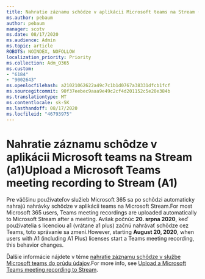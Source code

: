 ```yaml
---
title: Nahratie záznamu schôdze v aplikácii Microsoft teams na Stream (a1)
ms.author: pebaum
author: pebaum
manager: scotv
ms.date: 08/17/2020
ms.audience: Admin
ms.topic: article
ROBOTS: NOINDEX, NOFOLLOW
localization_priority: Priority
ms.collection: Adm_O365
ms.custom:
- "6184"
- "9002643"
ms.openlocfilehash: a21021062622a49c7c1b1d0767a38331dfcb1fcf
ms.sourcegitcommit: 90f37eebec9aaa9e49c2cf4d201152c5e20e384b
ms.translationtype: MT
ms.contentlocale: sk-SK
ms.lasthandoff: 08/17/2020
ms.locfileid: "46793975"
---
```

# <a name="upload-a-microsoft-teams-meeting-recording-to-stream-a1"></a><span data-ttu-id="7c690-102">Nahratie záznamu schôdze v aplikácii Microsoft teams na Stream (a1)</span><span class="sxs-lookup"><span data-stu-id="7c690-102">Upload a Microsoft Teams meeting recording to Stream (A1)</span></span>

<span data-ttu-id="7c690-103">Pre väčšinu používateľov služieb Microsoft 365 sa po schôdzi automaticky nahrajú nahrávky schôdze v aplikácii teams na Microsoft Stream.</span><span class="sxs-lookup"><span data-stu-id="7c690-103">For most Microsoft 365 users, Teams meeting recordings are uploaded automatically to Microsoft Stream after a meeting.</span></span> <span data-ttu-id="7c690-104">Avšak počnúc  **20. srpna 2020**, keď používatelia s licenciou a1 (vrátane a1 plus) začnú nahrávať schôdze cez Teams, toto správanie sa zmení.</span><span class="sxs-lookup"><span data-stu-id="7c690-104">However, starting  **August 20, 2020**, when users with A1 (including A1 Plus) licenses start a Teams meeting recording, this behavior changes.</span></span>  

<span data-ttu-id="7c690-105">Ďalšie informácie nájdete v téme [nahratie záznamu schôdze v službe Microsoft teams do prúdu údajov](https://docs.microsoft.com/stream/portal-upload-teams-meeting-recording).</span><span class="sxs-lookup"><span data-stu-id="7c690-105">For more info, see [Upload a Microsoft Teams meeting recording to Stream](https://docs.microsoft.com/stream/portal-upload-teams-meeting-recording).</span></span>